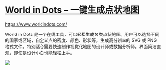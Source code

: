 # [World in Dots – 一键生成点状地图](https://github.com/jaaleng/jaaleng.github.io/issues/72)

https://www.worldindots.com/

World in Dots 是一个在线工具，可以轻松生成各类点状地图。用户可以选择不同的国家或区域，自定义点的密度、颜色、形状等，生成高分辨率的 SVG 或 PNG 格式文件。特别适合需要快速制作视觉化地图的设计师或数据分析师。界面简洁直观，即使是设计小白也能轻松上手。

![](https://pic.superbed.cc/item/66f026142e3b94edab029419.png)